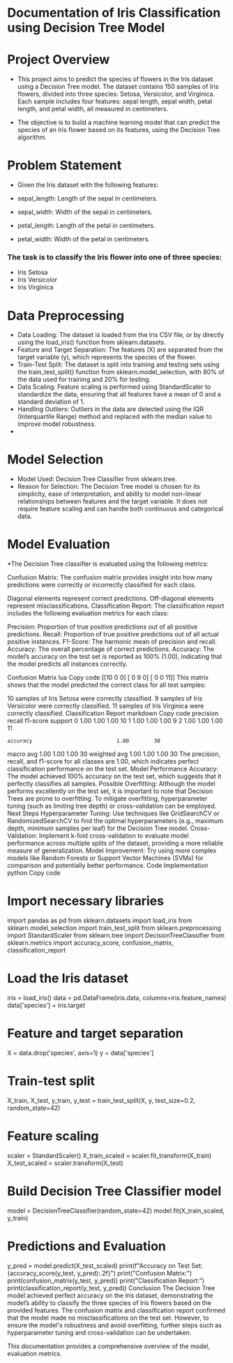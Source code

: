 # Documentation of Iris Classification using Decision Tree Model
# Project Overview
* This project aims to predict the species of flowers in the Iris dataset using a Decision Tree model. The dataset contains 150 samples of Iris flowers, divided into three species: Setosa, Versicolor, and Virginica. Each sample includes four features: sepal length, sepal width, petal length, and petal width, all measured in centimeters.

* The objective is to build a machine learning model that can predict the species of an Iris flower based on its features, using the Decision Tree algorithm.

# Problem Statement
* Given the Iris dataset with the following features:

* sepal_length: Length of the sepal in centimeters.
* sepal_width: Width of the sepal in centimeters.
* petal_length: Length of the petal in centimeters.
* petal_width: Width of the petal in centimeters.
### The task is to classify the Iris flower into one of three species:

* Iris Setosa
* Iris Versicolor
* Iris Virginica

# Data Preprocessing
* Data Loading: The dataset is loaded from the Iris CSV file, or by directly using the load_iris() function from sklearn.datasets.
* Feature and Target Separation: The features (X) are separated from the target variable (y), which represents the species of the flower.
* Train-Test Split: The dataset is split into training and testing sets using the train_test_split() function from sklearn.model_selection, with 80% of the data used for training and 20% for testing.
* Data Scaling: Feature scaling is performed using StandardScaler to standardize the data, ensuring that all features have a mean of 0 and a standard deviation of 1.
* Handling Outliers: Outliers in the data are detected using the IQR (Interquartile Range) method and replaced with the median value to improve model robustness.
* 
# Model Selection
* Model Used: Decision Tree Classifier from sklearn.tree.
* Reason for Selection: The Decision Tree model is chosen for its simplicity, ease of interpretation, and ability to model non-linear relationships between features and the target variable. It does not require feature scaling and can handle both continuous and categorical data.

# Model Evaluation

*The Decision Tree classifier is evaluated using the following metrics:

Confusion Matrix: The confusion matrix provides insight into how many predictions were correctly or incorrectly classified for each class.

Diagonal elements represent correct predictions.
Off-diagonal elements represent misclassifications.
Classification Report: The classification report includes the following evaluation metrics for each class:

Precision: Proportion of true positive predictions out of all positive predictions.
Recall: Proportion of true positive predictions out of all actual positive instances.
F1-Score: The harmonic mean of precision and recall.
Accuracy: The overall percentage of correct predictions.
Accuracy: The model’s accuracy on the test set is reported as 100% (1.00), indicating that the model predicts all instances correctly.

Confusion Matrix
lua
Copy code
[[10  0  0]
 [ 0  9  0]
 [ 0  0 11]]
This matrix shows that the model predicted the correct class for all test samples:

10 samples of Iris Setosa were correctly classified.
9 samples of Iris Versicolor were correctly classified.
11 samples of Iris Virginica were correctly classified.
Classification Report
markdown
Copy code
              precision    recall  f1-score   support
           0       1.00      1.00      1.00        10
           1       1.00      1.00      1.00         9
           2       1.00      1.00      1.00        11

    accuracy                           1.00        30
   macro avg       1.00      1.00      1.00        30
weighted avg       1.00      1.00      1.00        30
The precision, recall, and f1-score for all classes are 1.00, which indicates perfect classification performance on the test set.
Model Performance
Accuracy: The model achieved 100% accuracy on the test set, which suggests that it perfectly classifies all samples.
Possible Overfitting: Although the model performs excellently on the test set, it is important to note that Decision Trees are prone to overfitting. To mitigate overfitting, hyperparameter tuning (such as limiting tree depth) or cross-validation can be employed.
Next Steps
Hyperparameter Tuning: Use techniques like GridSearchCV or RandomizedSearchCV to find the optimal hyperparameters (e.g., maximum depth, minimum samples per leaf) for the Decision Tree model.
Cross-Validation: Implement k-fold cross-validation to evaluate model performance across multiple splits of the dataset, providing a more reliable measure of generalization.
Model Improvement: Try using more complex models like Random Forests or Support Vector Machines (SVMs) for comparison and potentially better performance.
Code Implementation
python
Copy code
# Import necessary libraries
import pandas as pd
from sklearn.datasets import load_iris
from sklearn.model_selection import train_test_split
from sklearn.preprocessing import StandardScaler
from sklearn.tree import DecisionTreeClassifier
from sklearn.metrics import accuracy_score, confusion_matrix, classification_report

# Load the Iris dataset
iris = load_iris()
data = pd.DataFrame(iris.data, columns=iris.feature_names)
data['species'] = iris.target

# Feature and target separation
X = data.drop('species', axis=1)
y = data['species']

# Train-test split
X_train, X_test, y_train, y_test = train_test_split(X, y, test_size=0.2, random_state=42)

# Feature scaling
scaler = StandardScaler()
X_train_scaled = scaler.fit_transform(X_train)
X_test_scaled = scaler.transform(X_test)

# Build Decision Tree Classifier model
model = DecisionTreeClassifier(random_state=42)
model.fit(X_train_scaled, y_train)

# Predictions and Evaluation
y_pred = model.predict(X_test_scaled)
print(f"Accuracy on Test Set: {accuracy_score(y_test, y_pred):.2f}")
print("Confusion Matrix:")
print(confusion_matrix(y_test, y_pred))
print("Classification Report:")
print(classification_report(y_test, y_pred))
Conclusion
The Decision Tree model achieved perfect accuracy on the Iris dataset, demonstrating the model’s ability to classify the three species of Iris flowers based on the provided features. The confusion matrix and classification report confirmed that the model made no misclassifications on the test set. However, to ensure the model's robustness and avoid overfitting, further steps such as hyperparameter tuning and cross-validation can be undertaken.

This documentation provides a comprehensive overview of the model, evaluation metrics.
